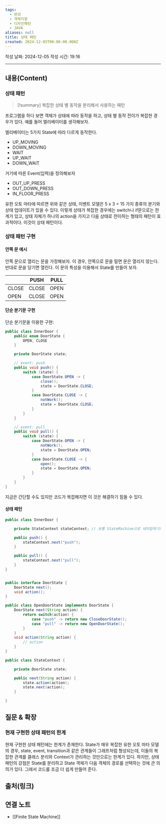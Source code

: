 ```yaml
---
tags:
  - 완성
  - 객체지향
  - 디자인패턴
  - JAVA
aliases: null
title: 상태 패턴
created: 2024-12-05T00:00:00.000Z
---
```

작성 날짜: 2024-12-05
작성 시간: 19:16


----
## 내용(Content)

### 상태 패턴

>[!summary]
>복잡한 상태 별 동작을 분리해서 사용하는 패턴

프로그램을 하다 보면 객체가 상태에 따라 동작을 하고, 상태 별 동작 전이가 복잡한 경우가 있다. 예를 들어 엘리베이터를 생각해보자.

엘리베이터는 5가지 State에 따라 다르게 동작한다.
- UP_MOVING
- DOWN_MOVING
- WAIT
- UP_WAIT
- DOWN_WAIT


거기에 따른 Event(입력)을 정의해보자

- OUT_UP_PRESS
- OUT_DOWN_PRESS
- IN_FLOOR_PRESS

유한 오토 마타에 따르면 위와 같은 상태, 이벤트 모델은 5 x 3 = 15 가지 종류의 분기와 상태 업데이트가 있을 수 있다. 이렇게 상태가 복잡한 경우에는 switch나 if문으로는 한계가 있고, 상태 자체가 하나의 action을 가지고 다음 상태로 전이하는 형태의 패턴이 효과적이다. 이것이 상태 패턴이다.

### 상태 패턴 구현

#### 안쪽 문 예시

안쪽 문으로 열리는 문을 가정해보자. 이 경우, 안쪽으로 문을 밀면 문은 열리지 않는다. 반대로 문을 당기면 열린다. 이 문의 특성을 이용해서 State를 만들어 보자.

|       | PUSH  | PULL |
| ----- | ----- | ---- |
| CLOSE | CLOSE | OPEN |
| OPEN  | CLOSE | OPEN |

#### 단순 분기문 구현

단순 분기문을 이용한 구현:
```java
public class InnerDoor {
	public enum DoorState {
		OPEN, CLOSE
	}

	private DoorState state;

	// event: push
	public void push() {
		switch (state) {
			case DoorState.OPEN -> {
				close();
				state = DoorState.CLOSE;
			}
			case DoorState.CLOSE -> {
				notWork();
				state = DoorState.CLOSE;
			}
		}
	}

	// event: pull
	public void pull() {
		switch (state) {
			case DoorState.OPEN -> {
				notWork();
				state = DoorState.OPEN;
			}
			case DoorState.CLOSE -> {
				open();
				state = DoorState.OPEN;
			}
		}
	}
}

```

지금은 간단할 수도 있지만 코드가 복잡해지면 이 것은 해결하기 힘들 수 있다.

#### 상태 패턴

```java
public class InnerDoor {

	private StateContext stateContext; // 보통 StateMachine으로 네이밍하기도 함

	public push() {
		stateContext.next("push");
	}

	public pull() {
		stateContext.next("pull");
	}
}
```

```java

public interface DoorState {
	DoorState next();
	void action();
}

public class OpenDoorState implements DoorState {
	DoorState next(String action) {
		return switch(action) {
			case "push" -> return new CloseDoorState();
			case "pull" -> return new OpenDoorState();
		}
	}
	void action(String action) {
		// action
	}
}

public class StateContext {

	private DoorState state;

	public next(String action) {
		state.action(action);
		state.next(action);
	}

}
```


## 질문 & 확장

### 현재 구현한 상태 패턴의 한계

현재 구현한 상태 패턴에는 한계가 존재한다. State가 매우 복잡한 유한 오토 마타 모델의 경우, state, event, transition과 같은 관계들이 그래프처럼 형성되는데, 이들의 복잡한 관계를 클래스 분리와 Context가 관리하는 것만으로는 한계가 있다. 하지만, 상태 패턴의 강점은 State를 분리하고 State 객체가 다음 객체의 경로를 선택하는 것에 큰 의의가 있다. 그래서 코드를 조금 더 쉽게 만들어 준다.

## 출처(링크)


## 연결 노트

- [[Finite State Machine]]








